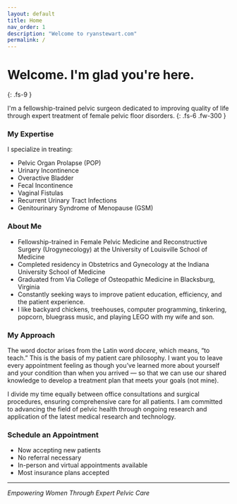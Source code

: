 ```yaml
---
layout: default
title: Home
nav_order: 1
description: "Welcome to ryanstewart.com"
permalink: /
---
```


# Welcome. I'm glad you're here.
{: .fs-9 }

I'm a fellowship-trained pelvic surgeon dedicated to improving quality of life through expert treatment of female pelvic floor disorders.
{: .fs-6 .fw-300 }

### My Expertise
I specialize in treating:
- Pelvic Organ Prolapse (POP)
- Urinary Incontinence
- Overactive Bladder
- Fecal Incontinence
- Vaginal Fistulas
- Recurrent Urinary Tract Infections
- Genitourinary Syndrome of Menopause (GSM)

### About Me
- Fellowship-trained in Female Pelvic Medicine and Reconstructive Surgery (Urogynecology) at the University of Louisville School of Medicine
- Completed residency in Obstetrics and Gynecology at the Indiana University School of Medicine
- Graduated from Via College of Osteopathic Medicine in Blacksburg, Virginia
- Constantly seeking ways to improve patient education, efficiency, and the patient experience.
- I like backyard chickens, treehouses, computer programming, tinkering, popcorn, bluegrass music, and playing LEGO with my wife and son.

### My Approach
The word doctor arises from the Latin word *docere*, which means, “to teach.” This is the basis of my patient care philosophy. I want you to leave every appointment feeling as though you’ve learned more about yourself and your condition than when you arrived — so that we can use our shared knowledge to develop a treatment plan that meets your goals (not mine).

I divide my time equally between office consultations and surgical procedures, ensuring comprehensive care for all patients. I am committed to advancing the field of pelvic health through ongoing research and application of the latest medical research and technology.

### Schedule an Appointment
- Now accepting new patients
- No referral necessary
- In-person and virtual appointments available
- Most insurance plans accepted


<!--[Link button](https://just-the-docs.com){: .btn .btn-blue } -->

---

*Empowering Women Through Expert Pelvic Care*